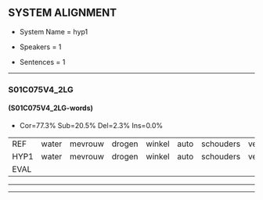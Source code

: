 
## SYSTEM ALIGNMENT

- System Name = hyp1

- Speakers = 1

- Sentences = 1

---

### S01C075V4_2LG

#### (S01C075V4_2LG-words)

- Cor=77.3%	Sub=20.5%	Del=2.3%	Ins=0.0%

|  |  |  |  |  |  |  |  |  |  |  |  |  |  |  |  |  |  |  |  |  |  |  |  |  |  |  |  |  |  |  |  |  |  |  |  |  |  |  |  |  |  |  |  |  |
|:--- |:---:|:---:|:---:|:---:|:---:|:---:|:---:|:---:|:---:|:---:|:---:|:---:|:---:|:---:|:---:|:---:|:---:|:---:|:---:|:---:|:---:|:---:|:---:|:---:|:---:|:---:|:---:|:---:|:---:|:---:|:---:|:---:|:---:|:---:|:---:|:---:|:---:|:---:|:---:|:---:|:---:|:---:|:---:|:---:|
| REF | water | mevrouw | drogen | winkel | auto | schouders | verhaal | koning | moeilijk | speelplaats | drinken | hoofdpijn | regen | vliegtuig | stoppen | opnieuw | gooien | sneeuwen | moeder | liedje | potlood | * | fietsbel | vinger | * | dichtbij | meisje | chauffeur | muziek | waarom | scheuren | lawaai | zwemmen | vuurwerk | * | appel | cola | kussen | eerste | circus | kleuren | voetbal | * | vlinder |
| HYP1 | water | mevrouw | drogen | winkel | auto | schouders | verhaal | koning | moeilijk | speelplaats | drinken | hoofdpijn | drigen | vliegtuig | stoppen | opnieuw | gooien | sneeuwen | moeder | vliesjer | potlood |  | fietsfietsbel | vinger | dicht | dichtbij | mesje | chauffeur | muziek | waarom | scheuren | lawaai | swummen | vuurwerk | is | appel | cola | kussen | eerste | circus | kleuren | voetbal | vel | vlin |
| EVAL |  |  |  |  |  |  |  |  |  |  |  |  | S |  |  |  |  |  |  | S |  | D | S |  | S |  | S |  |  |  |  |  | S |  | S |  |  |  |  |  |  |  | S | S |
---

---
